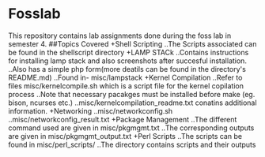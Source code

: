 # Fosslab
This repository contains lab assignments done during the foss lab in semester 4.
##Topics Covered
+Shell Scripting
..The Scripts associated can be found in the shellscript directory
+LAMP STACk
..Contains instructions for installing lamp stack and also screenshots after succesful installation. 
..Also has a simple php form(more deatils can be found in the directory's README.md)
..Found in- misc/lampstack
+Kernel Compilation
..Refer to files misc/kernelcompile.sh which is a script file for the kernel copilation process
..Note that necessary pacakges must be installed before make (eg. bison, ncurses etc.)
..misc/kernelcompilation_readme.txt conatins additional information.
+Networking
..misc/networkconfig.sh
..misc/networkconfig_result.txt
+Package Management
..The different command used are given in misc/pkgmgmt.txt
..The corresponding outputs are given in misc/pkgmgmt_output.txt
+Perl Scripts
..The scripts can be found in misc/perl_scripts/
..The directory contains scripts and their outputs
